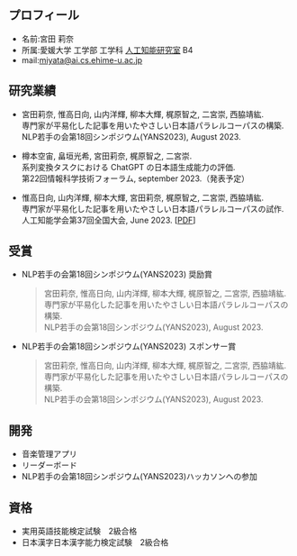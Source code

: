 ## プロフィール
- 名前:宮田 莉奈
- 所属:愛媛大学 工学部 工学科 [人工知能研究室](https://sites.google.com/view/ehime-nlp/) B4
- mail:miyata@ai.cs.ehime-u.ac.jp

## 研究業績
- 宮田莉奈, 惟高日向, 山内洋輝, 柳本大輝, 梶原智之, 二宮崇, ⻄脇靖紘. <br>
  専門家が平易化した記事を用いたやさしい日本語パラレルコーパスの構築. <br>
  NLP若手の会第18回シンポジウム(YANS2023), August 2023.

- 樽本空宙, 畠垣光希, 宮田莉奈, 梶原智之, 二宮崇. <br>
  系列変換タスクにおける ChatGPT の日本語生成能力の評価. <br>
  第22回情報科学技術フォーラム, september 2023.（発表予定）
  
- 惟高日向, 山内洋輝, 柳本大輝, 宮田莉奈, 梶原智之, 二宮崇, 西脇靖紘. <br>
  専門家が平易化した記事を用いたやさしい日本語パラレルコーパスの試作. <br>
  人工知能学会第37回全国大会, June 2023. \[[PDF](https://www.jstage.jst.go.jp/article/pjsai/JSAI2023/0/JSAI2023_3Xin414/_article/-char/ja/)\]

## 受賞
- NLP若手の会第18回シンポジウム(YANS2023) 奨励賞
  > 宮田莉奈, 惟高日向, 山内洋輝, 柳本大輝, 梶原智之, 二宮崇, ⻄脇靖紘. <br>
  > 専門家が平易化した記事を用いたやさしい日本語パラレルコーパスの構築. <br>
  > NLP若手の会第18回シンポジウム(YANS2023), August 2023.

- NLP若手の会第18回シンポジウム(YANS2023) スポンサー賞
  > 宮田莉奈, 惟高日向, 山内洋輝, 柳本大輝, 梶原智之, 二宮崇, ⻄脇靖紘. <br>
  > 専門家が平易化した記事を用いたやさしい日本語パラレルコーパスの構築. <br>
  > NLP若手の会第18回シンポジウム(YANS2023), August 2023.

## 開発
- 音楽管理アプリ
- リーダーボード
- NLP若手の会第18回シンポジウム(YANS2023)ハッカソンへの参加

## 資格
- 実用英語技能検定試験　2級合格
- 日本漢字日本漢字能力検定試験　2級合格
